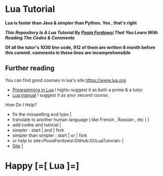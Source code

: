 # Lua Tutorial
**Lua is faster than Java & simpler than Python. Yes , that's right** 

***This Repository Is A Lua Tutorial By [Pooia Ferdowsi](https://github.com/PooiaFerdowsi) That You Learn With Reading The Codes & Comments***

**Of all the tutor's 1030 line code, 912 of them are written 8 month before this commit. comments in these lines are incomprehensible**

Further reading
---------------
You can find good courses in lua's site <https://www.lua.org>

* [Programming in Lua](https://www.lua.org/pil/contents.html) I highlu suggest it as both a prime & a tutor.
* [Lua manual](https://www.lua.org/manual/5.0/manual.html) I suggest it as your second course.


*How Do I Help?*
* fix the misspelling and typo |
* translate to another human language ( like French , Russian , etc ) |
* add codes and tutorial |
* simpler : start | and | fork
* simpler than simpler : start | or | fork
* or help to site<PooiaFerdowsi.GitHub.IO/LuaTutorial> |
* [Site](https://PooiaFerdowsi.GitHub.IO/LuaTutorial) |

# Happy [=[ Lua ]=]
